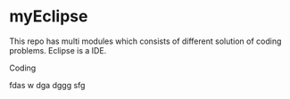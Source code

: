 # myEclipse
This repo has multi modules which consists of different solution of coding problems.
Eclipse is a IDE.

Coding

fdas
w
dga
dggg
sfg
